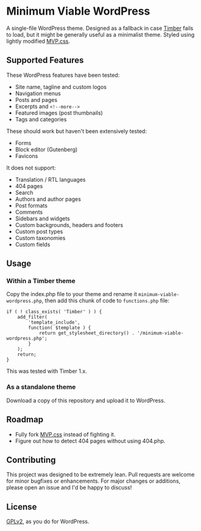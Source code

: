 # Minimum Viable WordPress

A single-file WordPress theme. Designed as a fallback in case [Timber](https://www.upstatement.com/timber/) fails to load, but it might be generally useful as a minimalist theme. Styled using lightly modified [MVP.css](https://andybrewer.github.io/mvp/).

## Supported Features

These WordPress features have been tested:

- Site name, tagline and custom logos
- Navigation menus
- Posts and pages
- Excerpts and `<!--more-->`
- Featured images (post thumbnails)
- Tags and categories

These should work but haven't been extensively tested:

- Forms
- Block editor (Gutenberg)
- Favicons

It does not support: 

- Translation / RTL languages
- 404 pages
- Search
- Authors and author pages
- Post formats
- Comments
- Sidebars and widgets
- Custom backgrounds, headers and footers
- Custom post types
- Custom taxonomies
- Custom fields

## Usage

### Within a Timber theme

Copy the index.php file to your theme and rename it `minimum-viable-wordpress.php`, then add this chunk of code to `functions.php` file:

```
if ( ! class_exists( 'Timber' ) ) {
	add_filter(
		'template_include',
		function( $template ) {
			return get_stylesheet_directory() . '/minimum-viable-wordpress.php';
		}
	);
	return;
}
```

This was tested with Timber 1.x.

### As a standalone theme

Download a copy of this repository and upload it to WordPress.

## Roadmap

- Fully fork [MVP.css](https://andybrewer.github.io/mvp/) instead of fighting it.
- Figure out how to detect 404 pages without using 404.php.

## Contributing

This project was designed to be extremely lean. Pull requests are welcome for minor bugfixes or enhancements. For major changes or additions, please open an issue and I'd be happy to discuss!

## License

[GPLv2](https://choosealicense.com/licenses/gpl-2.0/), as you do for WordPress.